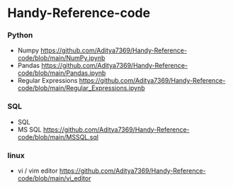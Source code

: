 # Handy-Reference-code

### Python
* Numpy https://github.com/Aditya7369/Handy-Reference-code/blob/main/NumPy.ipynb
* Pandas https://github.com/Aditya7369/Handy-Reference-code/blob/main/Pandas.ipynb
* Regular Expressions https://github.com/Aditya7369/Handy-Reference-code/blob/main/Regular_Expressions.ipynb

### SQL
* SQL
* MS SQL https://github.com/Aditya7369/Handy-Reference-code/blob/main/MSSQL.sql

### linux
* vi / vim editor https://github.com/Aditya7369/Handy-Reference-code/blob/main/vi_editor
